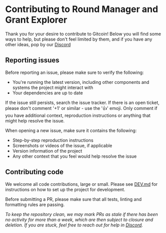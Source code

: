 # Contributing to Round Manager and Grant Explorer

Thank you for your desire to contribute to Gitcoin! Below you will find some ways to help, but please don't feel limited by them, and if you have any other ideas, pop by our [Discord](https://discord.gg/gitcoin)

## Reporting issues

Before reporting an issue, please make sure to verify the following:
- You're running the latest version, including other components and systems the project might interact with
- Your dependencies are up to date

If the issue still persists, search the issue tracker. If there is an open ticket, please don't comment '+1' or similar - use the '👍' emoji. Only comment if you have additional context, reproduction instructions or anything that might help resolve the issue.

When opening a new issue, make sure it contains the following:
- Step-by-step reproduction instructions
- Screenshots or videos of the issue, if applicable
- Version information of the project
- Any other context that you feel would help resolve the issue

## Contributing code

We welcome all code contributions, large or small. Please see [DEV.md](packages/round-manager/docs/DEV.md) for instructions on how to set up the project for development.

Before submitting a PR, please make sure that all tests, linting and formatting rules are passing.

_To keep the repository clean, we may mark PRs as stale if there has been no activity for more than a week, which are then subject to closure and deletion. If you are stuck, feel free to reach out for help in [Discord](https://discord.gg/gitcoin)._ 
